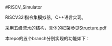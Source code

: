 #RISCV_Simulator

RISCV32I指令集模拟器，C++语言实现。

采用五级流水的结构，具体的框架参见[Structure.pdf]()

本repo的五个branch分别实现的功能如下：